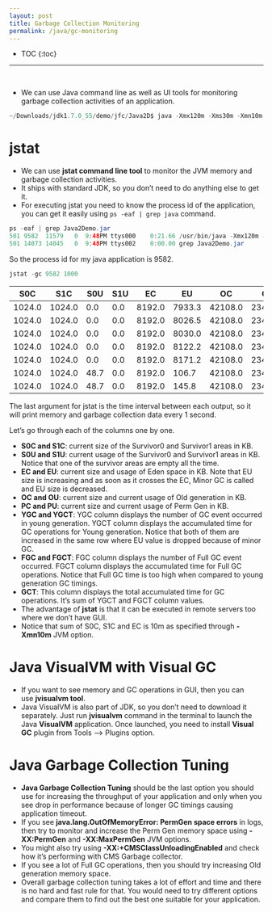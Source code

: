 ```yaml
---
layout: post
title: Garbage Collection Monitoring
permalink: /java/gc-monitoring
---
```


- TOC
{:toc}

<hr><br>

- We can use Java command line as well as UI tools for monitoring garbage collection activities of an application.

```java
~/Downloads/jdk1.7.0_55/demo/jfc/Java2D$ java -Xmx120m -Xms30m -Xmn10m -XX:PermSize=20m -XX:MaxPermSize=20m -XX:+UseSerialGC -jar Java2Demo.jar
```

# jstat
- We can use **jstat command line tool** to monitor the JVM memory and garbage collection activities. 
- It ships with standard JDK, so you don’t need to do anything else to get it. 
- For executing jstat you need to know the process id of the application, you can get it easily using `ps -eaf | grep java` command.

```java
ps -eaf | grep Java2Demo.jar
501 9582  11579   0  9:48PM ttys000    0:21.66 /usr/bin/java -Xmx120m -Xms30m -Xmn10m -XX:PermSize=20m -XX:MaxPermSize=20m -XX:+UseG1GC -jar Java2Demo.jar
501 14073 14045   0  9:48PM ttys002    0:00.00 grep Java2Demo.jar
```
So the process id for my java application is 9582.
```java
jstat -gc 9582 1000
```

S0C|S1C|S0U|S1U|EC|EU|OC|OU|PC|PU|YGC|YGCT|FGC|FGCT|GCT
---|---|---|---|---|---|---|---|---|---|---|---|---|---|---
1024.0|1024.0|0.0 |0.0|8192.0|7933.3|42108.0|23401.3|20480.0|19990.9|157|0.274|40|1.381|1.654
1024.0|1024.0|0.0 |0.0|8192.0|8026.5|42108.0|23401.3|20480.0|19990.9|157|0.274|40|1.381|1.654
1024.0|1024.0|0.0 |0.0|8192.0|8030.0|42108.0|23401.3|20480.0|19990.9|157|0.274|40|1.381|1.654
1024.0|1024.0|0.0 |0.0|8192.0|8122.2|42108.0|23401.3|20480.0|19990.9|157|0.274|40|1.381|1.654
1024.0|1024.0|0.0 |0.0|8192.0|8171.2|42108.0|23401.3|20480.0|19990.9|157|0.274|40|1.381|1.654
1024.0|1024.0|48.7|0.0|8192.0|106.7 |42108.0|23401.3|20480.0|19990.9|158|0.275|40|1.381|1.656
1024.0|1024.0|48.7|0.0|8192.0|145.8 |42108.0|23401.3|20480.0|19990.9|158|0.275|40|1.381|1.656

The last argument for jstat is the time interval between each output, so it will print memory and garbage collection data every 1 second.

Let’s go through each of the columns one by one.
- **S0C and S1C**: current size of the Survivor0 and Survivor1 areas in KB.
- **S0U and S1U**: current usage of the Survivor0 and Survivor1 areas in KB. Notice that one of the survivor areas are empty all the time.
- **EC and EU**: current size and usage of Eden space in KB. Note that EU size is increasing and as soon as it crosses the EC, Minor GC is called and EU size is decreased.
- **OC and OU**: current size and current usage of Old generation in KB.
- **PC and PU**: current size and current usage of Perm Gen in KB.
- **YGC and YGCT**: YGC column displays the number of GC event occurred in young generation. YGCT column displays the accumulated time for GC operations for Young generation. Notice that both of them are increased in the same row where EU value is dropped because of minor GC.
- **FGC and FGCT**: FGC column displays the number of Full GC event occurred. FGCT column displays the accumulated time for Full GC operations. Notice that Full GC time is too high when compared to young generation GC timings.
- **GCT**: This column displays the total accumulated time for GC operations. It’s sum of YGCT and FGCT column values.
- The advantage of **jstat** is that it can be executed in remote servers too where we don’t have GUI. 
- Notice that sum of S0C, S1C and EC is 10m as specified through **-Xmn10m** JVM option.

# Java VisualVM with Visual GC
- If you want to see memory and GC operations in GUI, then you can use **jvisualvm tool**. 
- Java VisualVM is also part of JDK, so you don’t need to download it separately. Just run **jvisualvm** command in the terminal to launch the Java **VisualVM** application. Once launched, you need to install **Visual GC** plugin from Tools --> Plugins option.

# Java Garbage Collection Tuning
- **Java Garbage Collection Tuning** should be the last option you should use for increasing the throughput of your application and only when you see drop in performance because of longer GC timings causing application timeout.
- If you see **java.lang.OutOfMemoryError: PermGen space errors** in logs, then try to monitor and increase the Perm Gen memory space using **-XX:PermGen** and **-XX:MaxPermGen** JVM options. 
- You might also try using **-XX:+CMSClassUnloadingEnabled** and check how it’s performing with CMS Garbage collector.
- If you see a lot of Full GC operations, then you should try increasing Old generation memory space.
- Overall garbage collection tuning takes a lot of effort and time and there is no hard and fast rule for that. You would need to try different options and compare them to find out the best one suitable for your application.

